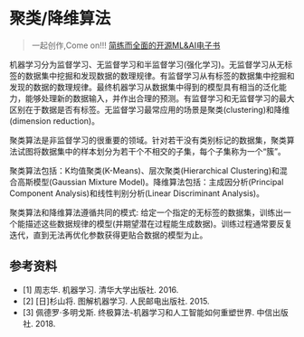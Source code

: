 # 聚类/降维算法

> 一起创作,Come on!!! [简练而全面的开源ML&AI电子书](https://github.com/media-tm/MTOpenML)

机器学习分为监督学习、无监督学习和半监督学习(强化学习)。无监督学习从无标签的数据集中挖掘和发现数据的数理规律。有监督学习从有标签的数据集中挖掘和发现的数据的数理规律。最终机器学习从数据集中得到的模型具有相当的泛化能力，能够处理新的数据输入，并作出合理的预测。有监督学习和无监督学习的最大区别在于数据是否有标签。无监督学习最常应用的场景是聚类(clustering)和降维(dimension reduction)。

聚类算法是非监督学习的很重要的领域。针对若干没有类别标记的数据集，聚类算法试图将数据集中的样本划分为若干个不相交的子集，每个子集称为一个“簇”。

聚类算法包括：K均值聚类(K-Means)、层次聚类(Hierarchical Clustering)和混合高斯模型(Gaussian Mixture Model)。降维算法包括：主成因分析(Principal Component Analysis)和线性判别分析(Linear Discriminant Analysis)。

聚类算法和降维算法遵循共同的模式: 给定一个指定的无标签的数据集，训练出一个能描述这些数据规律的模型(并期望潜在过程能生成数据)。训练过程通常要反复迭代，直到无法再优化参数获得更贴合数据的模型为止。

## 参考资料

- [1] 周志华. 机器学习. 清华大学出版社. 2016.
- [2] [日]杉山将. 图解机器学习. 人民邮电出版社. 2015.
- [3] 佩德罗·多明戈斯. 终极算法-机器学习和人工智能如何重塑世界. 中信出版社. 2018.